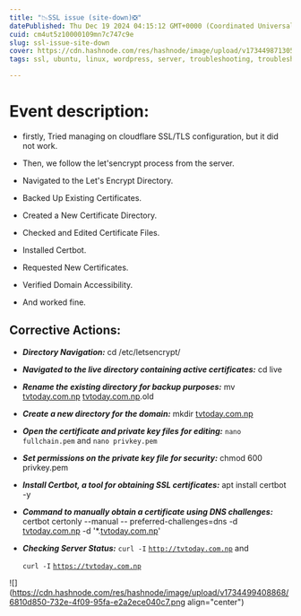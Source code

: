```yaml
---
title: "📉SSL issue (site-down)❎"
datePublished: Thu Dec 19 2024 04:15:12 GMT+0000 (Coordinated Universal Time)
cuid: cm4ut5z10000109mn7c747c9e
slug: ssl-issue-site-down
cover: https://cdn.hashnode.com/res/hashnode/image/upload/v1734498713059/c4ed950a-7ac1-43d8-ac18-a281d7fcdccb.jpeg
tags: ssl, ubuntu, linux, wordpress, server, troubleshooting, troubleshoot, site-down

---
```


# **Event description:**  

* firstly, Tried managing on cloudflare SSL/TLS configuration, but it did not work.
    
* Then, we follow the let'sencrypt process from the server.
    
* Navigated to the Let's Encrypt Directory.
    
* Backed Up Existing Certificates.
    
* Created a New Certificate Directory.
    
* Checked and Edited Certificate Files.
    
* Installed Certbot.
    
* Requested New Certificates.
    
* Verified Domain Accessibility.
    
* And worked fine.
    

## **Corrective Actions:**

* ***Directory Navigation:*** cd /etc/letsencrypt/
    
* ***Navigated to the live directory containing active certificates:*** cd live
    
* ***Rename the existing directory for backup purposes:*** mv [tvtoday.com.np](http://tvtoday.com.np) [tvtoday.com.np](http://tvtoday.com.np).old
    
* ***Create a new directory for the domain:*** mkdir [tvtoday.com.np](http://tvtoday.com.np)
    
* ***Open the certificate and private key files for editing:*** `nano fullchain.pem` and `nano privkey.pem`
    
* ***Set permissions on the private key file for security:*** chmod 600 privkey.pem
    
* ***Install Certbot, a tool for obtaining SSL certificates:*** apt install certbot -y
    
* ***Command to manually obtain a certificate using DNS challenges:*** certbot certonly --manual -- preferred-challenges=dns -d [tvtoday.com.np](http://tvtoday.com.np) -d '\*.[tvtoday.com.np](http://tvtoday.com.np)'
    
* ***Checking Server Status:*** `curl -I` [`http://tvtoday.com.np`](http://tvtoday.com.np) and
    
    `curl -I` [`https://tvtoday.com.np`](https://tvtoday.com.np)  
    

![](https://cdn.hashnode.com/res/hashnode/image/upload/v1734499408868/6810d850-732e-4f09-95fa-e2a2ece040c7.png align="center")